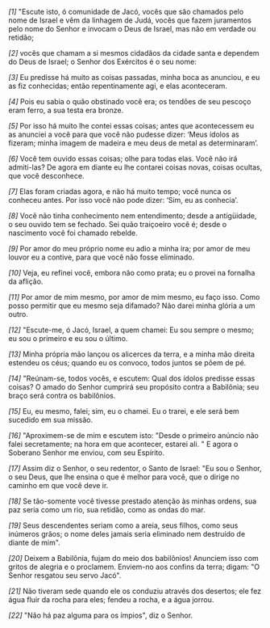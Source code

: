 *[1]* "Escute isto, ó comunidade de Jacó, vocês que são chamados pelo nome de Israel e vêm da linhagem de Judá, vocês que fazem juramentos pelo nome do Senhor e invocam o Deus de Israel, mas não em verdade ou retidão;

*[2]* vocês que chamam a si mesmos cidadãos da cidade santa e dependem do Deus de Israel; o Senhor dos Exércitos é o seu nome:

*[3]* Eu predisse há muito as coisas passadas, minha boca as anunciou, e eu as fiz conhecidas; então repentinamente agi, e elas aconteceram.

*[4]* Pois eu sabia o quão obstinado você era; os tendões de seu pescoço eram ferro, a sua testa era bronze.

*[5]* Por isso há muito lhe contei essas coisas; antes que acontecessem eu as anunciei a você para que você não pudesse dizer: ‘Meus ídolos as fizeram; minha imagem de madeira e meu deus de metal as determinaram’.

*[6]* Você tem ouvido essas coisas; olhe para todas elas. Você não irá admiti-las? De agora em diante eu lhe contarei coisas novas, coisas ocultas, que você desconhece.

*[7]* Elas foram criadas agora, e não há muito tempo; você nunca os conheceu antes. Por isso você não pode dizer: ‘Sim, eu as conhecia’.

*[8]* Você não tinha conhecimento nem entendimento; desde a antigüidade, o seu ouvido tem se fechado. Sei quão traiçoeiro você é; desde o nascimento você foi chamado rebelde.

*[9]* Por amor do meu próprio nome eu adio a minha ira; por amor de meu louvor eu a contive, para que você não fosse eliminado.

*[10]* Veja, eu refinei você, embora não como prata; eu o provei na fornalha da aflição.

*[11]* Por amor de mim mesmo, por amor de mim mesmo, eu faço isso. Como posso permitir que eu mesmo seja difamado? Não darei minha glória a um outro.

*[12]* "Escute-me, ó Jacó, Israel, a quem chamei: Eu sou sempre o mesmo; eu sou o primeiro e eu sou o último.

*[13]* Minha própria mão lançou os alicerces da terra, e a minha mão direita estendeu os céus; quando eu os convoco, todos juntos se põem de pé.

*[14]* "Reúnam-se, todos vocês, e escutem: Qual dos ídolos predisse essas coisas? O amado do Senhor cumprirá seu propósito contra a Babilônia; seu braço será contra os babilônios.

*[15]* Eu, eu mesmo, falei; sim, eu o chamei. Eu o trarei, e ele será bem sucedido em sua missão.

*[16]* "Aproximem-se de mim e escutem isto: "Desde o primeiro anúncio não falei secretamente; na hora em que acontecer, estarei ali. " E agora o Soberano Senhor me enviou, com seu Espírito.

*[17]* Assim diz o Senhor, o seu redentor, o Santo de Israel: "Eu sou o Senhor, o seu Deus, que lhe ensina o que é melhor para você, que o dirige no caminho em que você deve ir.

*[18]* Se tão-somente você tivesse prestado atenção às minhas ordens, sua paz seria como um rio, sua retidão, como as ondas do mar.

*[19]* Seus descendentes seriam como a areia, seus filhos, como seus inúmeros grãos; o nome deles jamais seria eliminado nem destruído de diante de mim".

*[20]* Deixem a Babilônia, fujam do meio dos babilônios! Anunciem isso com gritos de alegria e o proclamem. Enviem-no aos confins da terra; digam: "O Senhor resgatou seu servo Jacó".

*[21]* Não tiveram sede quando ele os conduziu através dos desertos; ele fez água fluir da rocha para eles; fendeu a rocha, e a água jorrou.

*[22]* "Não há paz alguma para os ímpios", diz o Senhor.

